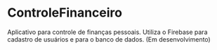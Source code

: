 ﻿# ControleFinanceiro
Aplicativo para controle de finanças pessoais.
Utiliza  o Firebase para cadastro de usuários e para o banco de dados.
(Em desenvolvimento)
